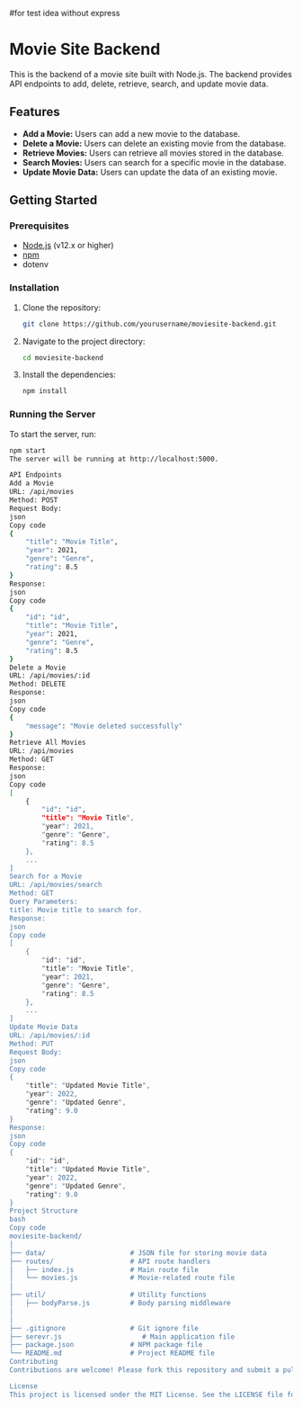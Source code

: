 

#for test idea without express

# Movie Site Backend

This is the backend of a movie site built with Node.js. The backend provides API endpoints to add, delete, retrieve, search, and update movie data. 

## Features

- **Add a Movie:** Users can add a new movie to the database.
- **Delete a Movie:** Users can delete an existing movie from the database.
- **Retrieve Movies:** Users can retrieve all movies stored in the database.
- **Search Movies:** Users can search for a specific movie in the database.
- **Update Movie Data:** Users can update the data of an existing movie.

## Getting Started

### Prerequisites

- [Node.js](https://nodejs.org/en/) (v12.x or higher)
- [npm](https://www.npmjs.com/)
- dotenv

### Installation

1. Clone the repository:
    ```bash
    git clone https://github.com/yourusername/moviesite-backend.git
    ```
2. Navigate to the project directory:
    ```bash
    cd moviesite-backend
    ```
3. Install the dependencies:
    ```bash
    npm install
    ```

### Running the Server

To start the server, run:
```bash
npm start
The server will be running at http://localhost:5000.

API Endpoints
Add a Movie
URL: /api/movies
Method: POST
Request Body:
json
Copy code
{
    "title": "Movie Title",
    "year": 2021,
    "genre": "Genre",
    "rating": 8.5
}
Response:
json
Copy code
{
    "id": "id",
    "title": "Movie Title",
    "year": 2021,
    "genre": "Genre",
    "rating": 8.5
}
Delete a Movie
URL: /api/movies/:id
Method: DELETE
Response:
json
Copy code
{
    "message": "Movie deleted successfully"
}
Retrieve All Movies
URL: /api/movies
Method: GET
Response:
json
Copy code
[
    {
        "id": "id",
        "title": "Movie Title",
        "year": 2021,
        "genre": "Genre",
        "rating": 8.5
    },
    ...
]
Search for a Movie
URL: /api/movies/search
Method: GET
Query Parameters:
title: Movie title to search for.
Response:
json
Copy code
[
    {
        "id": "id",
        "title": "Movie Title",
        "year": 2021,
        "genre": "Genre",
        "rating": 8.5
    },
    ...
]
Update Movie Data
URL: /api/movies/:id
Method: PUT
Request Body:
json
Copy code
{
    "title": "Updated Movie Title",
    "year": 2022,
    "genre": "Updated Genre",
    "rating": 9.0
}
Response:
json
Copy code
{
    "id": "id",
    "title": "Updated Movie Title",
    "year": 2022,
    "genre": "Updated Genre",
    "rating": 9.0
}
Project Structure
bash
Copy code
moviesite-backend/
│
├── data/                     # JSON file for storing movie data
├── routes/                   # API route handlers
│   ├── index.js              # Main route file
│   └── movies.js             # Movie-related route file
│
├── util/                     # Utility functions
│   ├── bodyParse.js          # Body parsing middleware
│      
│
├── .gitignore                # Git ignore file
├── serevr.js                    # Main application file
├── package.json              # NPM package file
└── README.md                 # Project README file
Contributing
Contributions are welcome! Please fork this repository and submit a pull request for any features, bug fixes, or improvements.

License
This project is licensed under the MIT License. See the LICENSE file for more details.
